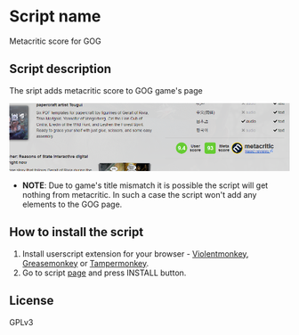 # Script name

Metacritic score for GOG

## Script description

The sript adds metacritic score to GOG game's page

![metacritic score on gog game's page](mcg-screenshot.png)

- **NOTE**: Due to game's title mismatch it is possible the script will get nothing from metacritic. In such a case the script won't add any elements to the GOG page.

## How to install the script

1. Install userscript extension for your browser - [Violentmonkey](https://violentmonkey.github.io/get-it/), [Greasemonkey](https://addons.mozilla.org/en-US/firefox/addon/greasemonkey/) or [Tampermonkey](https://tampermonkey.net/).
2. Go to script [page](https://greasyfork.org/en/scripts/381605-metacritic-score-for-gog) and press INSTALL button.

## License

GPLv3